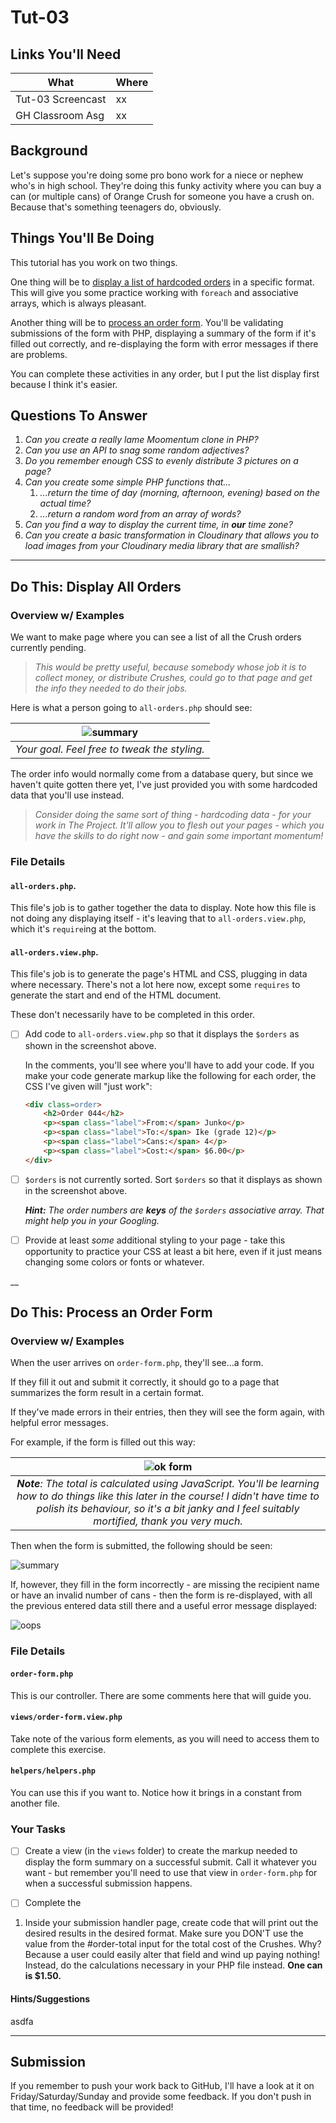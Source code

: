 # Tut-03

## Links You'll Need

| What              | Where |
| ----------------- | ----- |
| Tut-03 Screencast | xx    |
| GH Classroom Asg  | xx    |

## Background

Let's suppose you're doing some pro bono work for a niece or nephew who's in high school. They're doing this funky activity where you can buy a can (or multiple cans) of Orange Crush for someone you have a crush on. Because that's something teenagers do, obviously.

## Things You'll Be Doing

This tutorial has you work on two things.

One thing will be to [display a list of hardcoded orders](#do-this-display-all-orders) in a specific format. This will give you some practice working with `foreach` and associative arrays, which is always pleasant.

Another thing will be to [process an order form](#do-this-process-an-order-form). You'll be validating submissions of the form with PHP, displaying a summary of the form if it's filled out correctly, and re-displaying the form with error messages if there are problems.

You can complete these activities in any order, but I put the list display first because I think it's easier.

## Questions To Answer

1. _Can you create a really lame Moomentum clone in PHP?_
2. _Can you use an API to snag some random adjectives?_
3. _Do you remember enough CSS to evenly distribute 3 pictures on a page?_
4. _Can you create some simple PHP functions that..._
   1. _...return the time of day (morning, afternoon, evening) based on the actual time?_
   2. _...return a random word from an array of words?_
5. _Can you find a way to display the current time, in **our** time zone?_
6. _Can you create a basic transformation in Cloudinary that allows you to load images from your Cloudinary media library that are smallish?_

---
## Do This: Display All Orders

### Overview w/ Examples

We want to make page where you can see a list of all the Crush orders currently pending. 

> *This would be pretty useful, because somebody whose job it is to collect money, or distribute  Crushes, could go to that page and get the info they needed to do their jobs.*

Here is what a person going to `all-orders.php` should see:

|      ![summary](images/all-orders.jpg)       |
| :------------------------------------------: |
| _Your goal. Feel free to tweak the styling._ |

The order info would normally come from a database query, but since we haven't quite gotten there yet, I've just provided you with some hardcoded data that you'll use instead. 

> _Consider doing the same sort of thing - hardcoding data - for your work in The Project. It'll allow you to flesh out your pages - which you have the skills to do right now - and gain some important momentum!_

### File Details

#### `all-orders.php`. 

This file's job is to gather together the data to display. Note how this file is not doing any displaying itself - it's leaving that to `all-orders.view.php`, which it's `require`ing at the bottom.


#### `all-orders.view.php`. 

This file's job is to generate the page's HTML and CSS, plugging in data where necessary. There's not a lot here now, except some `requires` to generate the start and end of the HTML document. 




These don't necessarily have to be completed in this order.

- [ ] Add code to `all-orders.view.php` so that it displays the `$orders` as shown in the screenshot above.

    In the comments, you'll see where you'll have to add your code. If you make your code generate markup like the following for each order, the CSS I've given will "just work":

    ```html
    <div class=order>
        <h2>Order 044</h2>
        <p><span class="label">From:</span> Junko</p>
        <p><span class="label">To:</span> Ike (grade 12)</p>
        <p><span class="label">Cans:</span> 4</p>
        <p><span class="label">Cost:</span> $6.00</p>
    </div>
    ```

- [ ] `$orders` is not currently sorted. Sort `$orders` so that it displays as shown in the screenshot above.

    _**Hint:** The order numbers are **keys** of the `$orders` associative array. That might help you in your Googling._

- [ ] Provide at least _some_ additional styling to your page - take this opportunity to practice your CSS at least a bit here, even if it just means changing some colors or fonts or whatever.

__


## Do This: Process an Order Form

### Overview w/ Examples

When the user arrives on `order-form.php`, they'll see...a form. 

If they fill it out and submit it correctly, it should go to a page that summarizes the form result in a certain format.

If they've made errors in their entries, then they will see the form again, with helpful error messages.

For example, if the form is filled out this way:

|                                                                                                        ![ok form](images/filled.jpg)                                                                                                         |
| :------------------------------------------------------------------------------------------------------------------------------------------------------------------------------------------------------------------------------------------: |
| _**Note**: The total is calculated using JavaScript. You'll be learning how to do things like this later in the course! I didn't have time to polish its behaviour, so it's a bit janky and I feel suitably mortified, thank you very much._ |

Then when the form is submitted, the following should be seen:

![summary](images/summary.jpg)

If, however, they fill in the form incorrectly - are missing the recipient name or have an invalid number of cans - then the form is re-displayed, with all the previous entered data still there and a useful error message displayed:

![oops](images/oops.jpg)

### File Details

#### `order-form.php`

This is our controller. There are some comments here that will guide you.

#### `views/order-form.view.php`

Take note of the various form elements, as you will need to access them to complete this exercise.

#### `helpers/helpers.php`

You can use this if you want to. Notice how it brings in a constant from another file.

### Your Tasks

- [ ] Create a view (in the `views` folder) to create the markup needed to display the form summary on a successful submit. Call it whatever you want - but remember you'll need to use that view in `order-form.php` for when a successful submission happens.

- [ ] Complete the 

1. Inside your submission handler page, create code that will print out the desired results in the desired format. Make sure you DON'T use the value from the #order-total input for the total cost of the Crushes. Why? Because a user could easily alter that field and wind up paying nothing! Instead, do the calculations necessary in your PHP file instead. **One can is $1.50.**

#### Hints/Suggestions

asdfa

---

## Submission

If you remember to push your work back to GitHub, I'll have a look at it on Friday/Saturday/Sunday and provide some feedback. If you don't push in that time, no feedback will be provided!

